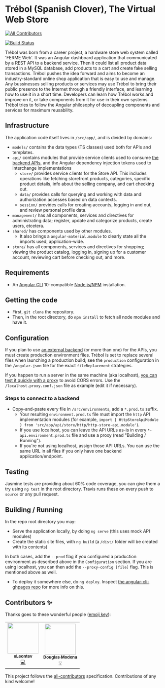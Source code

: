 # Trébol (Spanish Clover), The Virtual Web Store
<!-- ALL-CONTRIBUTORS-BADGE:START - Do not remove or modify this section -->
[![All Contributors](https://img.shields.io/badge/all_contributors-2-orange.svg?style=flat-square)](#contributors-)
<!-- ALL-CONTRIBUTORS-BADGE:END -->
[![Build Status](https://travis-ci.com/trebol-ecommerce/trebol-ng.svg?branch=source)](https://travis-ci.com/trebol-ecommerce/trebol-ng)

Trébol was born from a career project, a hardware store web system called 'FERME Web'. It was an Angular dashboard application that communicated by a REST API to a backend service. Then it could list all product data stored in a MySQL database, add products to a cart and create fake selling transactions.
Trébol pushes the idea forward and aims to become an industry-standard online shop application that is easy to use and manage.
Any bussinesses selling products or services may use Trébol to bring their public presence to the Internet through a friendly interface, and learning how to use it in a short time.
Developers can learn how Trébol works and improve on it, or take components from it for use in their own systems. Trébol tries to follow the Angular philosophy of decoupling components and services for maximum reusability.

## Infrastructure

The application code itself lives in `/src/app/`, and is divided by domains:
* `models/` contains the data types (TS classes) used both for APIs and templates.
* `api/` contains modules that provide service clients used to consume [the backend APIs](https://github.com/trebol-ecommerce/trebol-api), and the Angular dependency injection tokens used to interchange implementations
  * `store/` provides service clients for the Store API. This includes operations like fetching storefront products, categories, specific product details, info about the selling company, and cart checking out.
  * `data/` provides calls for querying and working with data and authorization accesses based on data contexts.
  * `session/` provides calls for creating accounts, logging in and out, and review personal profile data.
* `management/` has all components, services and directives for administrating data; register, update and categorize products, create users, etcetera.
* `shared/` has components used by other modules.
  * It also brings a `angular-material.module` to clearly state all the imports used, application-wide.
* `store/` has all components, services and directives for shopping; viewing the product catalog, logging in, signing up for a customer account, reviewing cart before checking out, and more.

## Requirements

* An [Angular CLI](https://cli.angular.io/) 10-compatible [Node.js/NPM](https://nodejs.org/) installation.

## Getting the code

* First, `git clone` the repository.
* Then, in the root directory, do `npm install` to fetch all node modules and have it.

## Configuration

If you plan to use [an external backend](https://github.com/trebol-ecommerce/trebol-jee) (or more than one) for the APIs, you must create production environment files. Trébol is set to replace several files when launching a production build; see the `production` configuration in the `/angular.json` file for the exact `fileReplacement` strategies.

If you happen to run a server in the same machine (aka localhost), [you can test it quickly with a proxy](https://angular.io/guide/build#proxying-to-a-backend-server) to avoid CORS errors. Use the `/localhost.proxy.conf.json` file as example (edit it if necessary).

### Steps to connect to a backend
* Copy-and-paste every file in `/src/environments`, add a `*.prod.ts` suffix.
  * Your resulting `environment.prod.ts` file must import the `http` API implementation modules (for example, `import { HttpStoreApiModule } from 'src/app/api/store/http/http-store-api.module'`).
  * If you use localhost, you can leave the API URLs as-is in every `*-api.environment.prod.ts` file and use a proxy (read "Building / Running").
  * If you're not using localhost, assign those API URLs. You can use the same URL in all files if you only have one backend application/endpoint.

## Testing

Jasmine tests are providing about 60% code coverage, you can give them a try using `ng test` in the root directory. Travis runs these on every push to `source` or any pull request.

## Building / Running

In the repo root directory you may:
* Serve the application locally, by doing `ng serve` (this uses mock API modules)
* Create the static site files, with `ng build` (a `/dist/` folder will be created with its contents)

In both cases, add the `--prod` flag if you configured a production environment as described above in the ``Configuration`` section.
If you are using localhost, you can then add the `--proxy-config [file]` flag. This is mentioned above as well.


* To deploy it somewhere else, do `ng deploy`. Inspect [the angular-cli-ghpages repo](https://github.com/angular-schule/angular-cli-ghpages#options) for more info on this.

## Contributors ✨

Thanks goes to these wonderful people ([emoji key](https://allcontributors.org/docs/en/emoji-key)):

<!-- ALL-CONTRIBUTORS-LIST:START - Do not remove or modify this section -->
<!-- prettier-ignore-start -->
<!-- markdownlint-disable -->
<table>
  <tr>
    <td align="center"><a href="https://github.com/eLeontev"><img src="https://avatars1.githubusercontent.com/u/15786916?v=4" width="100px;" alt=""/><br /><sub><b>eLeontev</b></sub></a><br /><a href="https://github.com/bglamadrid/trebol-ng/commits?author=eLeontev" title="Code">💻</a></td>
    <td align="center"><a href="https://github.com/dmodena"><img src="https://avatars3.githubusercontent.com/u/11446011?v=4" width="100px;" alt=""/><br /><sub><b>Douglas Modena</b></sub></a><br /><a href="#example-dmodena" title="Examples">💡</a></td>
  </tr>
</table>

<!-- markdownlint-enable -->
<!-- prettier-ignore-end -->
<!-- ALL-CONTRIBUTORS-LIST:END -->

This project follows the [all-contributors](https://github.com/all-contributors/all-contributors) specification. Contributions of any kind welcome!
